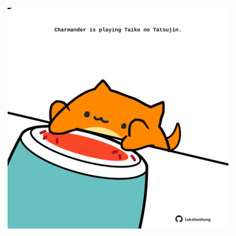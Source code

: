 <!-- built at 20/03/2021, 11:01:36 UTC -->
<p align="center">
  <img width="500" height="500" src="./ReadmeImage.svg">
</p>
